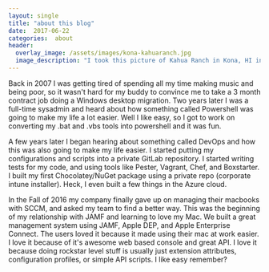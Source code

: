 ```yaml
---
layout: single
title: "about this blog"
date:  2017-06-22
categories:  about
header:
  overlay_image: /assets/images/kona-kahuaranch.jpg
  image_description: "I took this picture of Kahua Ranch in Kona, HI in 2015 on my Nokia 929"
---
```

Back in 2007 I was getting tired of spending all my time making music and being poor, so it wasn't hard for my buddy to convince me to take a 3 month contract job doing a Windows desktop migration. Two years later I was a full-time sysadmin and heard about how something called Powershell was going to make my life a lot easier. Well I like easy, so I got to work on converting my .bat and .vbs tools into powershell and it was fun. 

A few years later I began hearing about something called DevOps and how this was also going to make my life easier. I started putting my configurations and scripts into a private GitLab repository. I started writing tests for my code, and using tools like Pester, Vagrant, Chef, and Boxstarter. I built my first Chocolatey/NuGet package using a private repo (corporate intune installer). Heck, I even built a few things in the Azure cloud. 

In the Fall of 2016 my company finally gave up on managing their macbooks with SCCM, and asked my team to find a better way. This was the beginning of my relationship with JAMF and learning to love my Mac. We built a great management system using JAMF, Apple DEP, and Apple Enterprise Connect. The users loved it because it made using their mac at work easier. I love it because of it's awesome web based console and great API. I love it because doing rockstar level stuff is usually just extension attributes, configuration profiles, or simple API scripts. I like easy remember? 
